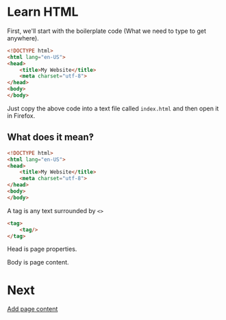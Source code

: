 # Learn HTML

First, we'll start with the boilerplate code (What we need to type to get anywhere).

```html
<!DOCTYPE html>
<html lang="en-US">
<head>
	<title>My Website</title>
	<meta charset="utf-8">
</head>
<body>
</body>
```

Just copy the above code into a text file called `index.html` and then open it in Firefox.

## What does it mean‽
```html
<!DOCTYPE html>
<html lang="en-US">
<head>
	<title>My Website</title>
	<meta charset="utf-8">
</head>
<body>
</body>
```

A tag is any text surrounded by `<>`

```html
<tag>
    <tag/>
</tag>
```

Head is page properties.

Body is page content.

# Next
[Add page content](body)
